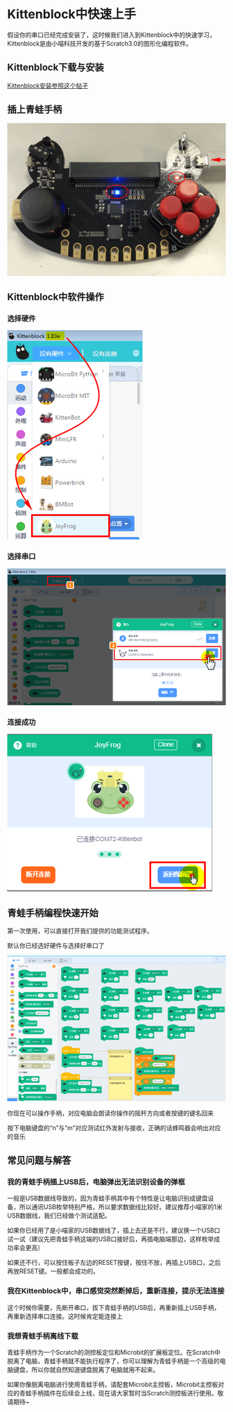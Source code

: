 # Kittenblock中快速上手

假设你的串口已经完成安装了，这时候我们进入到Kittenblock中的快速学习，Kittenblock是由小喵科技开发的基于Scratch3.0的图形化编程软件。

## Kittenblock下载与安装

[Kittenblock安装参照这个帖子](http://learn.kittenbot.cn/zh_CN/latest/kittenblock/00Kittenblock%E5%AE%89%E8%A3%85.html)

## 插上青蛙手柄

![](./images/c01_01.png)

## Kittenblock中软件操作

### 选择硬件

![](./images/c01_17.png)

### 选择串口

![](./images/c01_18.png)

### 连接成功

![](./images/c01_19.png)

## 青蛙手柄编程快速开始

第一次使用，可以直接打开我们提供的功能测试程序。

默认你已经选好硬件与选择好串口了

![](./images/c01_22.png)

你现在可以操作手柄，对应电脑会朗读你操作的摇杆方向或者按键的键名回来

按下电脑键盘的“n”与“m”对应测试红外发射与接收，正确的话蜂鸣器会响出对应的音乐

## 常见问题与解答

### 我的青蛙手柄插上USB后，电脑弹出无法识别设备的弹框

一般是USB数据线导致的，因为青蛙手柄其中有个特性是让电脑识别成键盘设备，所以通讯USB枚举特别严格，所以要求数据线比较好。建议推荐小喵家的1米USB数据线，我们已经做个测试适配。

如果你已经用了是小喵家的USB数据线了，插上去还是不行，建议换一个USB口试一试（建议先把青蛙手柄这端的USB口接好后，再插电脑端那边，这样枚举成功率会更高）

如果还不行，可以按住板子左边的RESET按键，按住不放，再插上USB口，之后再放RESET键。一般都会成功的。

### 我在Kittenblock中，串口感觉突然断掉后，重新连接，提示无法连接

这个时候你需要，先断开串口，拔下青蛙手柄的USB后，再重新插上USB手柄，再重新选择串口连接。这时候肯定能连接上

### 我想青蛙手柄离线下载

青蛙手柄作为一个Scratch的测控板定位和Microbit的扩展板定位。在Scratch中脱离了电脑，青蛙手柄就不能执行程序了，你可以理解为青蛙手柄是一个高级的电脑键盘，所以你就自然知道键盘脱离了电脑就用不起来。

如果你像脱离电脑进行使用青蛙手柄，请配套Microbit主控板，Microbit主控板对应的青蛙手柄插件在后续会上线，现在请大家暂时当Scratch测控板进行使用。敬请期待~

